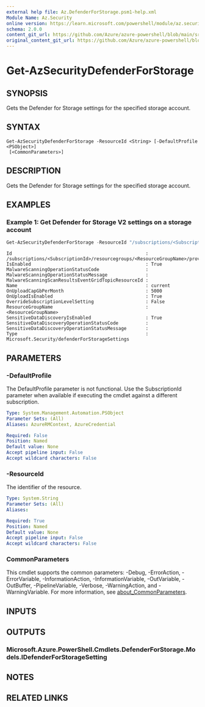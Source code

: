 ```yaml
---
external help file: Az.DefenderForStorage.psm1-help.xml
Module Name: Az.Security
online version: https://learn.microsoft.com/powershell/module/az.security/get-azsecuritydefenderforstorage
schema: 2.0.0
content_git_url: https://github.com/Azure/azure-powershell/blob/main/src/Security/Security/help/Get-AzSecurityDefenderForStorage.md
original_content_git_url: https://github.com/Azure/azure-powershell/blob/main/src/Security/Security/help/Get-AzSecurityDefenderForStorage.md
---
```


# Get-AzSecurityDefenderForStorage

## SYNOPSIS
Gets the Defender for Storage settings for the specified storage account.

## SYNTAX

```
Get-AzSecurityDefenderForStorage -ResourceId <String> [-DefaultProfile <PSObject>]
 [<CommonParameters>]
```

## DESCRIPTION
Gets the Defender for Storage settings for the specified storage account.

## EXAMPLES

### Example 1: Get Defender for Storage V2 settings on a storage account
```powershell
Get-AzSecurityDefenderForStorage -ResourceId "/subscriptions/<SubscriptionId>/resourcegroups/<ResourceGroupName>/providers/Microsoft.Storage/storageAccounts/<StorageAccountName>"
```

```output
Id                                                 : /subscriptions/<SubscriptionId>/resourcegroups/<ResourceGroupName>/providers/Microsoft.Storage/storageAccounts/<StorageAccountName>
IsEnabled                                          : True
MalwareScanningOperationStatusCode                 :
MalwareScanningOperationStatusMessage              :
MalwareScanningScanResultsEventGridTopicResourceId :
Name                                               : current
OnUploadCapGbPerMonth                              : 5000
OnUploadIsEnabled                                  : True
OverrideSubscriptionLevelSetting                   : False
ResourceGroupName                                  : <ResourceGroupName>
SensitiveDataDiscoveryIsEnabled                    : True
SensitiveDataDiscoveryOperationStatusCode          :
SensitiveDataDiscoveryOperationStatusMessage       :
Type                                               : Microsoft.Security/defenderForStorageSettings
```

## PARAMETERS

### -DefaultProfile
The DefaultProfile parameter is not functional.
Use the SubscriptionId parameter when available if executing the cmdlet against a different subscription.

```yaml
Type: System.Management.Automation.PSObject
Parameter Sets: (All)
Aliases: AzureRMContext, AzureCredential

Required: False
Position: Named
Default value: None
Accept pipeline input: False
Accept wildcard characters: False
```

### -ResourceId
The identifier of the resource.

```yaml
Type: System.String
Parameter Sets: (All)
Aliases:

Required: True
Position: Named
Default value: None
Accept pipeline input: False
Accept wildcard characters: False
```

### CommonParameters
This cmdlet supports the common parameters: -Debug, -ErrorAction, -ErrorVariable, -InformationAction, -InformationVariable, -OutVariable, -OutBuffer, -PipelineVariable, -Verbose, -WarningAction, and -WarningVariable. For more information, see [about_CommonParameters](http://go.microsoft.com/fwlink/?LinkID=113216).

## INPUTS

## OUTPUTS

### Microsoft.Azure.PowerShell.Cmdlets.DefenderForStorage.Models.IDefenderForStorageSetting

## NOTES

## RELATED LINKS
